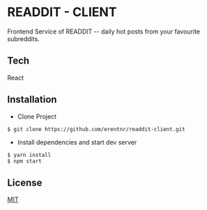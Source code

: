 # READDIT - CLIENT

Frontend Service of READDIT -- daily hot posts from your favourite subreddits.

## Tech

React

## Installation

- Clone Project

```bash
$ git clone https://github.com/erentnr/readdit-client.git
```

- Install dependencies and start dev server

```
$ yarn install
$ npm start
```

## License

[MIT](https://choosealicense.com/licenses/mit/)
